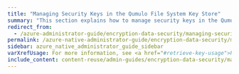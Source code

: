 ```yaml
---
title: "Managing Security Keys in the Qumulo File System Key Store"
summary: "This section explains how to manage security keys in the Qumulo file system key store by using the <code>qq</code> CLI."
redirect_from:
  - /azure-administrator-guide/encryption-data-security/managing-security-keys.html
permalink: /azure-native-administrator-guide/encryption-data-security/managing-security-keys.html
sidebar: azure_native_administrator_guide_sidebar
varXrefUsage: For more information, see <a href="#retrieve-key-usage">Retrieving Public Key Usage Information</a>.
include_content: content-reuse/admin-guides/encryption-data-security/managing-security-keys.md
---
```



